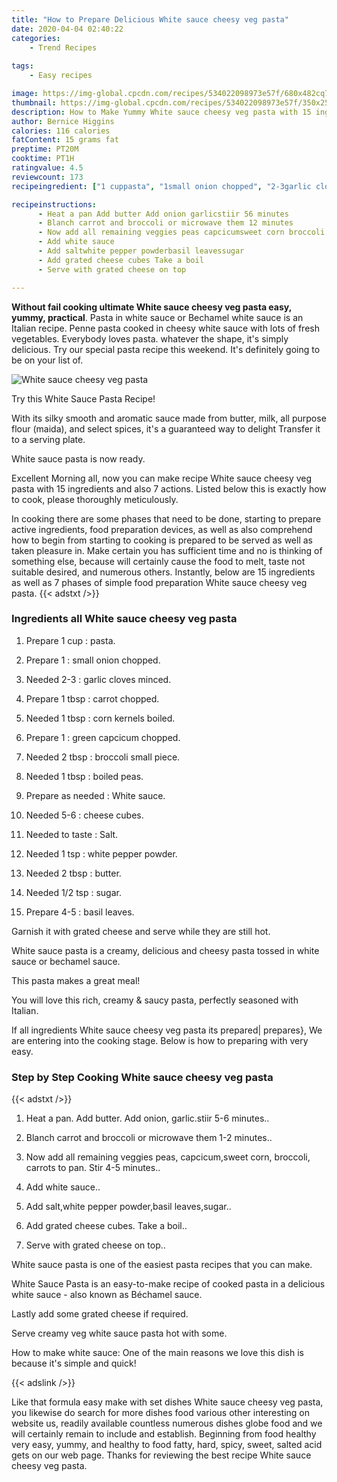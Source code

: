 ```yaml
---
title: "How to Prepare Delicious White sauce cheesy veg pasta"
date: 2020-04-04 02:40:22
categories:
    - Trend Recipes
    
tags:
    - Easy recipes

image: https://img-global.cpcdn.com/recipes/534022098973e57f/680x482cq70/white-sauce-cheesy-veg-pasta-recipe-main-photo.jpg
thumbnail: https://img-global.cpcdn.com/recipes/534022098973e57f/350x250cq70/white-sauce-cheesy-veg-pasta-recipe-main-photo.jpg
description: How to Make Yummy White sauce cheesy veg pasta with 15 ingredients and 7 stages of easy cooking.
author: Bernice Higgins
calories: 116 calories
fatContent: 15 grams fat
preptime: PT20M
cooktime: PT1H
ratingvalue: 4.5
reviewcount: 173
recipeingredient: ["1 cuppasta", "1small onion chopped", "2-3garlic cloves minced", "1 tbspcarrot chopped", "1 tbspcorn kernels boiled", "1green capcicum chopped", "2 tbspbroccoli small piece", "1 tbspboiled peas", "as neededWhite sauce", "5-6cheese cubes", "to tasteSalt", "1 tspwhite pepper powder", "2 tbspbutter", "1/2 tspsugar", "4-5basil leaves"]

recipeinstructions: 
      - Heat a pan Add butter Add onion garlicstiir 56 minutes 
      - Blanch carrot and broccoli or microwave them 12 minutes 
      - Now add all remaining veggies peas capcicumsweet corn broccoli carrots to pan Stir 45 minutes 
      - Add white sauce 
      - Add saltwhite pepper powderbasil leavessugar 
      - Add grated cheese cubes Take a boil 
      - Serve with grated cheese on top

---
```




**Without fail cooking ultimate White sauce cheesy veg pasta easy, yummy, practical**. Pasta in white sauce or Bechamel white sauce is an Italian recipe. Penne pasta cooked in cheesy white sauce with lots of fresh vegetables. Everybody loves pasta. whatever the shape, it&#39;s simply delicious. Try our special pasta recipe this weekend. It&#39;s definitely going to be on your list of.


![White sauce cheesy veg pasta](https://img-global.cpcdn.com/recipes/534022098973e57f/680x482cq70/white-sauce-cheesy-veg-pasta-recipe-main-photo.jpg "White sauce cheesy veg pasta")



Try this White Sauce Pasta Recipe!

With its silky smooth and aromatic sauce made from butter, milk, all purpose flour (maida), and select spices, it&#39;s a guaranteed way to delight Transfer it to a serving plate.

White sauce pasta is now ready.


Excellent Morning all, now you can make recipe White sauce cheesy veg pasta with 15 ingredients and also 7 actions. Listed below this is exactly how to cook, please thoroughly meticulously.

In cooking there are some phases that need to be done, starting to prepare active ingredients, food preparation devices, as well as also comprehend how to begin from starting to cooking is prepared to be served as well as taken pleasure in. Make certain you has sufficient time and no is thinking of something else, because will certainly cause the food to melt, taste not suitable desired, and numerous others. Instantly, below are 15 ingredients as well as 7 phases of simple food preparation White sauce cheesy veg pasta.
{{< adstxt />}}

### Ingredients all White sauce cheesy veg pasta


1. Prepare 1 cup : pasta.

1. Prepare 1 : small onion chopped.

1. Needed 2-3 : garlic cloves minced.

1. Prepare 1 tbsp : carrot chopped.

1. Needed 1 tbsp : corn kernels boiled.

1. Prepare 1 : green capcicum chopped.

1. Needed 2 tbsp : broccoli small piece.

1. Needed 1 tbsp : boiled peas.

1. Prepare as needed : White sauce.

1. Needed 5-6 : cheese cubes.

1. Needed to taste : Salt.

1. Needed 1 tsp : white pepper powder.

1. Needed 2 tbsp : butter.

1. Needed 1/2 tsp : sugar.

1. Prepare 4-5 : basil leaves.


Garnish it with grated cheese and serve while they are still hot.

White sauce pasta is a creamy, delicious and cheesy pasta tossed in white sauce or bechamel sauce.

This pasta makes a great meal!

You will love this rich, creamy &amp; saucy pasta, perfectly seasoned with Italian.


If all ingredients White sauce cheesy veg pasta its prepared| prepares}, We are entering into the cooking stage. Below is how to preparing with very easy.

### Step by Step Cooking White sauce cheesy veg pasta

{{< adstxt />}}


1. Heat a pan. Add butter. Add onion, garlic.stiir 5-6 minutes..



1. Blanch carrot and broccoli or microwave them 1-2 minutes..



1. Now add all remaining veggies peas, capcicum,sweet corn, broccoli, carrots to pan. Stir 4-5 minutes..



1. Add white sauce..



1. Add salt,white pepper powder,basil leaves,sugar..



1. Add grated cheese cubes. Take a boil..



1. Serve with grated cheese on top..




White sauce pasta is one of the easiest pasta recipes that you can make.

White Sauce Pasta is an easy-to-make recipe of cooked pasta in a delicious white sauce - also known as Béchamel sauce.

Lastly add some grated cheese if required.

Serve creamy veg white sauce pasta hot with some.

How to make white sauce: One of the main reasons we love this dish is because it&#39;s simple and quick!


{{< adslink />}}

Like that formula easy make with set dishes White sauce cheesy veg pasta, you likewise do search for more dishes food various other interesting on website us, readily available countless numerous dishes globe food and we will certainly remain to include and establish. Beginning from food healthy very easy, yummy, and healthy to food fatty, hard, spicy, sweet, salted acid gets on our web page. Thanks for reviewing the best recipe White sauce cheesy veg pasta.
